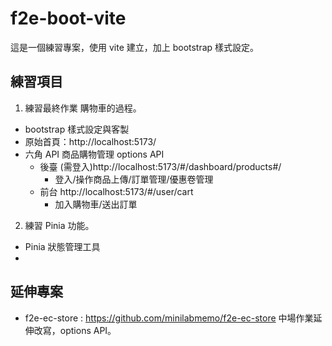 # f2e-boot-vite

這是一個練習專案，使用 vite 建立，加上 bootstrap 樣式設定。

## 練習項目

1. 練習最終作業 購物車的過程。

- bootstrap 樣式設定與客製
- 原始首頁：http://localhost:5173/
- 六角 API 商品購物管理 options API
  - 後臺 (需登入)http://localhost:5173/#/dashboard/products#/
    - 登入/操作商品上傳/訂單管理/優惠卷管理
  - 前台 http://localhost:5173/#/user/cart
    - 加入購物車/送出訂單

2. 練習 Pinia 功能。

- Pinia 狀態管理工具
-

## 延伸專案

- f2e-ec-store : https://github.com/minilabmemo/f2e-ec-store
  中場作業延伸改寫，options API。
